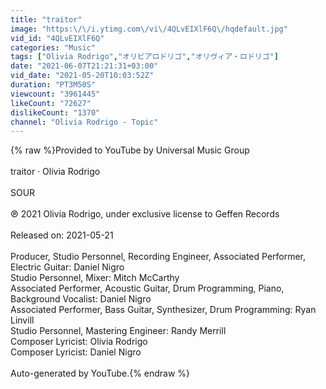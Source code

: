 ```yaml
---
title: "traitor"
image: "https:\/\/i.ytimg.com\/vi\/4QLvEIXlF6Q\/hqdefault.jpg"
vid_id: "4QLvEIXlF6Q"
categories: "Music"
tags: ["Olivia Rodrigo","オリビアロドリゴ","オリヴィア・ロドリゴ"]
date: "2021-06-07T21:21:31+03:00"
vid_date: "2021-05-20T10:03:52Z"
duration: "PT3M50S"
viewcount: "3961445"
likeCount: "72627"
dislikeCount: "1370"
channel: "Olivia Rodrigo - Topic"
---
```

{% raw %}Provided to YouTube by Universal Music Group<br /><br />traitor · Olivia Rodrigo<br /><br />SOUR<br /><br />℗ 2021 Olivia Rodrigo, under exclusive license to Geffen Records<br /><br />Released on: 2021-05-21<br /><br />Producer, Studio  Personnel, Recording  Engineer, Associated  Performer, Electric  Guitar: Daniel Nigro<br />Studio  Personnel, Mixer: Mitch McCarthy<br />Associated  Performer, Acoustic  Guitar, Drum  Programming, Piano, Background  Vocalist: Daniel Nigro<br />Associated  Performer, Bass  Guitar, Synthesizer, Drum  Programming: Ryan Linvill<br />Studio  Personnel, Mastering  Engineer: Randy Merrill<br />Composer  Lyricist: Olivia Rodrigo<br />Composer  Lyricist: Daniel Nigro<br /><br />Auto-generated by YouTube.{% endraw %}
